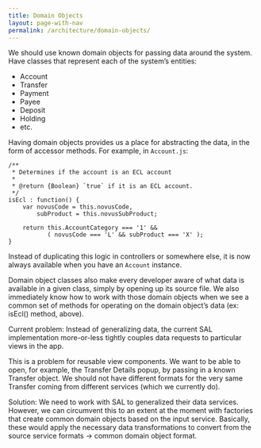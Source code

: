 ```yaml
---
title: Domain Objects
layout: page-with-nav
permalink: /architecture/domain-objects/
---
```


We should use known domain objects for passing data around the system. Have
classes that represent each of the system’s entities:

- Account
- Transfer
- Payment
- Payee
- Deposit
- Holding
- etc.


Having domain objects provides us a place for abstracting the data, in the form
of accessor methods. For example, in `Account.js`:

    /**
     * Determines if the account is an ECL account
     *
     * @return {Boolean} `true` if it is an ECL account.
     */
    isEcl : function() {
        var novusCode = this.novusCode,
            subProduct = this.novusSubProduct;

        return this.AccountCategory === '1' &&
               ( novusCode === 'L' && subProduct === 'X' );
    }


Instead of duplicating this logic in controllers or somewhere else, it is now
always available when you have an `Account` instance.

Domain object classes also make every developer aware of what data is available
in a given class, simply by opening up its source file. We also immediately know
how to work with those domain objects when we see a common set of methods for
operating on the domain object’s data (ex: isEcl() method, above).


Current problem: Instead of generalizing data, the current SAL implementation
more-or-less tightly couples data requests to particular views in the app.

This is a problem for reusable view components. We want to be able to open, for
example, the Transfer Details popup, by passing in a known Transfer object. We
should not have different formats for the very same Transfer coming from
different services (which we currently do).

Solution: We need to work with SAL to generalized their data services. However,
we can circumvent this to an extent at the moment with factories that create
common domain objects based on the input service. Basically, these would apply
the necessary data transformations to convert from the source service formats →
common domain object format.